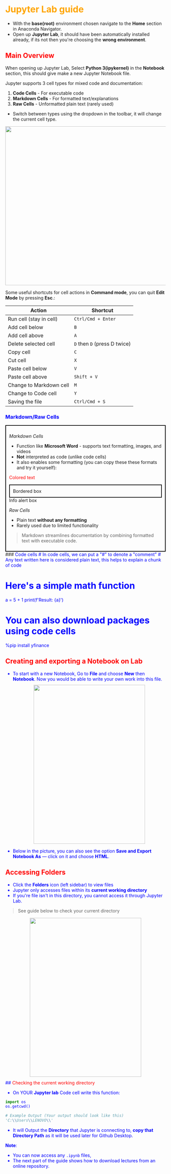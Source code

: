 <a name='jupyter-lab-guide'></a>
# <span style='color:orange'> Jupyter Lab guide </span>

- With the **base(root)** environment chosen navigate to the **Home** section in Anaconda Navigator.
- Open up **Jupyter Lab**, it should have been automatically installed already, if its not then you're choosing the **wrong environment**.
<a name='main-overview'></a>
## <span style='color:red'> Main Overview </span>

When opening up Jupyter Lab, Select **Python 3(ipykernel)** in the **Notebook** section, this should give make a new Jupyter Notebook file.

Jupyter supports 3 cell types for mixed code and documentation:

1. **Code Cells** - For executable code  
2. **Markdown Cells** - For formatted text/explanations  
3. **Raw Cells** - Unformatted plain text (rarely used)

- Switch between types using the dropdown in the toolbar, it will change the current cell type. 

<img src = '../Pictures/Cell_types.png' style='width:1000px; display:block; height:500px; margin:10px auto'>


Some useful shortcuts for cell actions in **Command mode**, you can quit **Edit Mode** by pressing **Esc**.:

| Action                        | Shortcut                     |
| ----------------------------- | ---------------------------- |
| Run cell (stay in cell)  | `Ctrl/Cmd + Enter`               |
| Add cell below          | `B`                          |
| Add cell above          | `A`                          |
| Delete selected cell   | `D` then `D` (press D twice) |
| Copy cell                | `C`                          |
| Cut cell                 | `X`                          |
| Paste cell below         | `V`                          |
| Paste cell above         | `Shift + V`                  |
| Change to Markdown cell   | `M`                          |
| Change to Code cell      | `Y`                          |
| Saving the file          | `Ctrl/Cmd + S`                    |

### <span style = 'color:blue'> Markdown/Raw Cells
<div style = 'border: 2px solid black; padding: 10px'>

*Markdown Cells*
- Function like **Microsoft Word** - supports text formatting, images, and videos
- **Not** interpreted as code (unlike code cells)
- It also enables some formatting (you can copy these these formats and try it yourself):


<span style='color:red'>Colored text</span>
<div style='border:2px solid black; padding:10px'>Bordered box</div>
<div class='alert alert-info'>Info alert box</div>


*Raw Cells*
- Plain text **without any formatting**
- Rarely used due to limited functionality

> Markdown streamlines documentation by combining formatted text with executable code.
</div>
### <span style = 'color:blue'> Code cells
# In code cells, we can put a "#" to denote a "comment"
# Any text written here is considered plain text, this helps to explain a chunk of code

# Here's a simple math function
a = 5 + 1
print(f'Result: {a}')
# You can also download packages using code cells
%pip install yfinance
<a name='creating-and-exporting-a-notebook-on-lab'></a>
## <span style='color:red'> Creating and exporting a Notebook on Lab </span>

- To start with a new Notebook, Go to **File** and choose **New** then **Notebook**. Now you would be able to write your own work into this file.  
  <img src='../Pictures/Jupyter_new_file.png' style='width:350px; display:block; height:500px; margin:10px auto'>

- Below in the picture, you can also see the option **Save and Export Notebook As** — click on it and choose **HTML**.

<a name='accessing-folders'></a>
## <span style='color:red'> Accessing Folders </span>

- Click the **Folders** icon (left sidebar) to view files
- Jupyter only accesses files within its **current working directory**
- If you're file isn't in this directory, you cannot access it through Jupyter Lab.

> See guide below to check your current directory

<img src = '../Pictures/Jupyter_folder.png' style='width:350px; display:block; height:500px; margin:10px auto'>
<a name='checking-the-current-working-directory'></a>
## <span style='color:red'> Checking the current working directory </span>


- On YOUR **Jupyter lab** Code cell write this function:
```python
import os
os.getcwd() 

# Example Output (Your output should look like this)
'C:\\Users\\LENOVO\\'
```

- It will Output the **Directory** that Jupyter is connecting to,  **copy that Directory Path** as it will be used later for Github Desktop.


</div>
<div class = 'alert alert-success'>

**Note**:
- You can now access any `.ipynb` files, 
- The next part of the guide shows how to download lectures from an online repository.